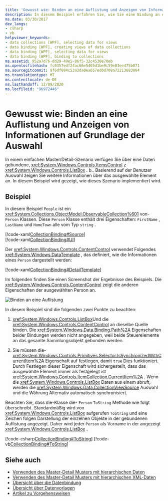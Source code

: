 ```yaml
---
title: 'Gewusst wie: Binden an eine Auflistung und Anzeigen von Informationen auf Grundlage der Auswahl'
description: In diesem Beispiel erfahren Sie, wie Sie eine Bindung an eine Sammlung durchführen und Informationen basierend auf der Auswahl im Windows Presentation Foundation (WPF) anzeigen.
ms.date: 03/30/2017
dev_langs:
- csharp
- vb
helpviewer_keywords:
- data collections [WPF], selecting data for views
- data binding [WPF], creating views of data collections
- data binding [WPF], selecting data for views
- data binding [WPF], binding to collections
ms.assetid: 952a7d76-dd29-49e5-86f5-32c4530e70eb
ms.openlocfilehash: fc0357edf24ac66e5465d1be9c59e83ee475b071
ms.sourcegitcommit: 9f6df084c53a3da0ea657ed0d708a72213683084
ms.translationtype: MT
ms.contentlocale: de-DE
ms.lasthandoff: 12/09/2020
ms.locfileid: "96972446"
---
```

# <a name="how-to-bind-to-a-collection-and-display-information-based-on-selection"></a>Gewusst wie: Binden an eine Auflistung und Anzeigen von Informationen auf Grundlage der Auswahl
In einem einfachen Master/Detail-Szenario verfügen Sie über eine Daten gebundene, <xref:System.Windows.Controls.ItemsControl> z <xref:System.Windows.Controls.ListBox> . b.. Basierend auf der Benutzer Auswahl zeigen Sie weitere Informationen über das ausgewählte Element an. In diesem Beispiel wird gezeigt, wie dieses Szenario implementiert wird.  
  
## <a name="example"></a>Beispiel  
 In diesem Beispiel `People` ist ein <xref:System.Collections.ObjectModel.ObservableCollection%601> von- `Person` Klassen. Diese `Person` Klasse enthält drei Eigenschaften: `FirstName` , `LastName` und `HomeTown` alle vom Typ `string` .  
  
 [!code-xaml[CollectionBinding#Source](~/samples/snippets/csharp/VS_Snippets_Wpf/CollectionBinding/CSharp/Window1.xaml#source)]  
[!code-xaml[CollectionBinding#UI](~/samples/snippets/csharp/VS_Snippets_Wpf/CollectionBinding/CSharp/Window1.xaml#ui)]  
  
 Der <xref:System.Windows.Controls.ContentControl> verwendet Folgendes <xref:System.Windows.DataTemplate> , das definiert, wie die Informationen eines `Person` dargestellt werden:  
  
 [!code-xaml[CollectionBinding#DetailTemplate](~/samples/snippets/csharp/VS_Snippets_Wpf/CollectionBinding/CSharp/Window1.xaml#detailtemplate)]  
  
 Im folgenden finden Sie einen Screenshot der Ergebnisse des Beispiels. Die <xref:System.Windows.Controls.ContentControl> zeigt die anderen Eigenschaften der ausgewählten Person an.  
  
 ![Binden an eine Auflistung](./media/databinding-collectionbindingsample.png "DataBinding_CollectionBindingSample")  
  
 In diesem Beispiel sind die folgenden zwei Punkte zu beachten:  
  
1. <xref:System.Windows.Controls.ListBox>Und die <xref:System.Windows.Controls.ContentControl> an dieselbe Quelle binden. Die <xref:System.Windows.Data.Binding.Path%2A> Eigenschaften beider Bindungen werden nicht angegeben, weil beide Steuerelemente an das gesamte Sammlungsobjekt gebunden werden.  
  
2. Sie müssen die- <xref:System.Windows.Controls.Primitives.Selector.IsSynchronizedWithCurrentItem%2A> Eigenschaft auf festlegen, damit `true` Dies funktioniert. Durch Festlegen dieser Eigenschaft wird sichergestellt, dass das ausgewählte Element immer als festgelegt ist <xref:System.Windows.Controls.ItemCollection.CurrentItem%2A> . Wenn die <xref:System.Windows.Controls.ListBox> Daten aus einem abruft, werden die <xref:System.Windows.Data.CollectionViewSource> Auswahl und die Währung Alternativ automatisch synchronisiert.  
  
 Beachten Sie, dass die-Klasse die- `Person` `ToString` Methode wie folgt überschreibt. Standardmäßig wird von <xref:System.Windows.Controls.ListBox> aufgerufen `ToString` und eine Zeichen folgen Darstellung der einzelnen Objekte in der gebundenen Auflistung angezeigt. Daher wird jeder `Person` als Vorname in der angezeigt <xref:System.Windows.Controls.ListBox> .  
  
 [!code-csharp[CollectionBinding#ToString](~/samples/snippets/csharp/VS_Snippets_Wpf/CollectionBinding/CSharp/Data.cs#tostring)]
 [!code-vb[CollectionBinding#ToString](~/samples/snippets/visualbasic/VS_Snippets_Wpf/CollectionBinding/VisualBasic/Person.vb#tostring)]  
  
## <a name="see-also"></a>Siehe auch

- [Verwenden des Master-Detail Musters mit hierarchischen Daten](how-to-use-the-master-detail-pattern-with-hierarchical-data.md)
- [Verwenden des Master-Detail Musters mit hierarchischen XML-Daten](how-to-use-the-master-detail-pattern-with-hierarchical-xml-data.md)
- [Übersicht über die Datenbindung](/dotnet/desktop-wpf/data/data-binding-overview)
- [Übersicht über Datenvorlagen](data-templating-overview.md)
- [Artikel zu Vorgehensweisen](data-binding-how-to-topics.md)
